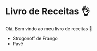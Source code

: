 # Livro de Receitas :ok_hand:

Olá, Bem vindo ao meu livro de receitas :wave:
 - Strogonoff de Frango
 - Pavê
